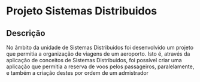 # Projeto Sistemas Distribuidos

## Descrição
No âmbito da unidade de Sistemas Distribuidos foi desenvolvido um projeto que permitia a organização de viagens de um aeroporto. Isto é, através da aplicação de conceitos de Sistemas Distribuidos, foi possível criar uma aplicação que permitia a reserva de voos pelos passageiros, paralelamente, e também a criação destes por ordem de um admistrador
